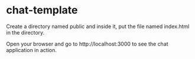 # chat-template

Create a directory named public and inside it, put the file named index.html in the directory.

Open your browser and go to http://localhost:3000 to see the chat application in action.
